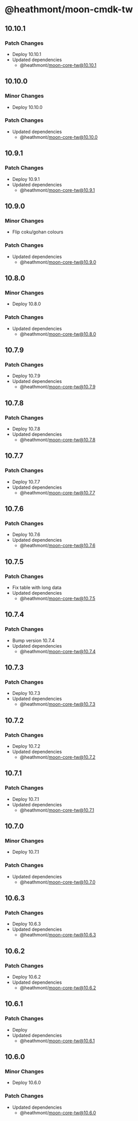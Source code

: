 # @heathmont/moon-cmdk-tw

## 10.10.1

### Patch Changes

- Deploy 10.10.1
- Updated dependencies
  - @heathmont/moon-core-tw@10.10.1

## 10.10.0

### Minor Changes

- Deploy 10.10.0

### Patch Changes

- Updated dependencies
  - @heathmont/moon-core-tw@10.10.0

## 10.9.1

### Patch Changes

- Deploy 10.9.1
- Updated dependencies
  - @heathmont/moon-core-tw@10.9.1

## 10.9.0

### Minor Changes

- Flip coku/gohan colours

### Patch Changes

- Updated dependencies
  - @heathmont/moon-core-tw@10.9.0

## 10.8.0

### Minor Changes

- Deploy 10.8.0

### Patch Changes

- Updated dependencies
  - @heathmont/moon-core-tw@10.8.0

## 10.7.9

### Patch Changes

- Deploy 10.7.9
- Updated dependencies
  - @heathmont/moon-core-tw@10.7.9

## 10.7.8

### Patch Changes

- Deploy 10.7.8
- Updated dependencies
  - @heathmont/moon-core-tw@10.7.8

## 10.7.7

### Patch Changes

- Deploy 10.7.7
- Updated dependencies
  - @heathmont/moon-core-tw@10.7.7

## 10.7.6

### Patch Changes

- Deploy 10.7.6
- Updated dependencies
  - @heathmont/moon-core-tw@10.7.6

## 10.7.5

### Patch Changes

- Fix table with long data
- Updated dependencies
  - @heathmont/moon-core-tw@10.7.5

## 10.7.4

### Patch Changes

- Bump version 10.7.4
- Updated dependencies
  - @heathmont/moon-core-tw@10.7.4

## 10.7.3

### Patch Changes

- Deploy 10.7.3
- Updated dependencies
  - @heathmont/moon-core-tw@10.7.3

## 10.7.2

### Patch Changes

- Deploy 10.7.2
- Updated dependencies
  - @heathmont/moon-core-tw@10.7.2

## 10.7.1

### Patch Changes

- Deploy 10.7.1
- Updated dependencies
  - @heathmont/moon-core-tw@10.7.1

## 10.7.0

### Minor Changes

- Deploy 10.7.1

### Patch Changes

- Updated dependencies
  - @heathmont/moon-core-tw@10.7.0

## 10.6.3

### Patch Changes

- Deploy 10.6.3
- Updated dependencies
  - @heathmont/moon-core-tw@10.6.3

## 10.6.2

### Patch Changes

- Deploy 10.6.2
- Updated dependencies
  - @heathmont/moon-core-tw@10.6.2

## 10.6.1

### Patch Changes

- Deploy
- Updated dependencies
  - @heathmont/moon-core-tw@10.6.1

## 10.6.0

### Minor Changes

- Deploy 10.6.0

### Patch Changes

- Updated dependencies
  - @heathmont/moon-core-tw@10.6.0
